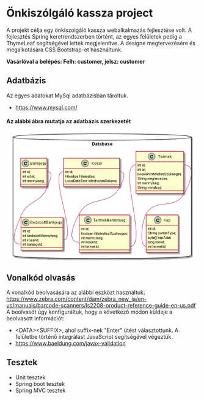 
# Önkiszólgáló kassza project
A projekt célja egy önkiszolgáló kassza webalkalmazás fejlesztése volt.
A fejlesztés Spring keretrendszerben történt, az egyes felületek pedig a ThymeLeaf segítségével lettek megjelenítve.
A designe megtervezésére és megalkotására CSS Bootstrap-et használtunk.  
  
<strong>Vásárlóval a belépés: Felh: customer, jelsz: customer</strong>
## Adatbázis
Az egyes adatokat MySql adatbázisban tároltuk.
* https://www.mysql.com/
#### Az alábbi ábra mutatja az adatbázis szerkezetét
![](src/main/resources/database.png)
## Vonalkód olvasás
A vonalkód beolvasására az alábbi eszközt használtuk:  
https://www.zebra.com/content/dam/zebra_new_ia/en-us/manuals/barcode-scanners/ls2208-product-reference-guide-en-us.pdf  
A beolvasót úgy konfiguráltuk, hogy a következő módon küldeje a beolvasott információt:  
* \<DATA\>\<SUFFIX\>,
ahol suffix-nek "Enter" ütést választottunk. A felületbe történő integrálást JavaScript segítségével végeztük.
* https://www.baeldung.com/javax-validation
## Tesztek
* Unit tesztek
* Spring boot tesztek
* Spring MVC tesztek
